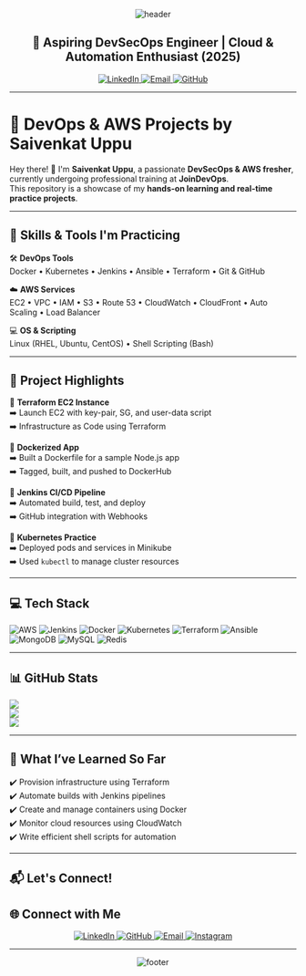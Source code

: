 <!-- Header -->
<p align="center">
  <img src="https://capsule-render.vercel.app/api?type=waving&color=FF0000&height=120&section=header&text=Hi%20👋%2C%20I'm%20Saivenkat%20Uppu!&fontSize=40&fontColor=000000" alt="header"/>
</p>

<h2 align="center">🚀 Aspiring DevSecOps Engineer | Cloud & Automation Enthusiast (2025)</h2>

<p align="center">
  <a href="https://linkedin.com/in/saivenkat-uppu" target="_blank">
    <img src="https://img.shields.io/badge/LinkedIn-%230077B5.svg?style=for-the-badge&logo=linkedin&logoColor=white" alt="LinkedIn"/>
  </a>
  <a href="mailto:saivenkatuppu10@gmail.com">
    <img src="https://img.shields.io/badge/Email-D14836.svg?style=for-the-badge&logo=gmail&logoColor=white" alt="Email"/>
  </a>
  <a href="https://github.com/saivenkatuppu" target="_blank">
    <img src="https://img.shields.io/badge/GitHub-%23121011.svg?style=for-the-badge&logo=github&logoColor=white" alt="GitHub"/>
  </a>
</p>

---

# 🌟 DevOps & AWS Projects by Saivenkat Uppu

Hey there! 👋 I'm **Saivenkat Uppu**, a passionate **DevSecOps & AWS fresher**, currently undergoing professional training at **JoinDevOps**.  
This repository is a showcase of my **hands-on learning and real-time practice projects**.

---

## 🚀 Skills & Tools I'm Practicing

🛠️ **DevOps Tools**  
Docker • Kubernetes • Jenkins • Ansible • Terraform • Git & GitHub

☁️ **AWS Services**  
EC2 • VPC • IAM • S3 • Route 53 • CloudWatch • CloudFront • Auto Scaling • Load Balancer

💻 **OS & Scripting**  
Linux (RHEL, Ubuntu, CentOS) • Shell Scripting (Bash)

---

## 📁 Project Highlights

🔹 **Terraform EC2 Instance**  
➡️ Launch EC2 with key-pair, SG, and user-data script  
➡️ Infrastructure as Code using Terraform  

🔹 **Dockerized App**  
➡️ Built a Dockerfile for a sample Node.js app  
➡️ Tagged, built, and pushed to DockerHub  

🔹 **Jenkins CI/CD Pipeline**  
➡️ Automated build, test, and deploy  
➡️ GitHub integration with Webhooks  

🔹 **Kubernetes Practice**  
➡️ Deployed pods and services in Minikube  
➡️ Used `kubectl` to manage cluster resources  

---

## 💻 Tech Stack

![AWS](https://img.shields.io/badge/AWS-%23FF9900.svg?style=for-the-badge&logo=amazon-aws&logoColor=white) 
![Jenkins](https://img.shields.io/badge/jenkins-%232C5263.svg?style=for-the-badge&logo=jenkins&logoColor=white) 
![Docker](https://img.shields.io/badge/docker-%230db7ed.svg?style=for-the-badge&logo=docker&logoColor=white) 
![Kubernetes](https://img.shields.io/badge/kubernetes-%23326ce5.svg?style=for-the-badge&logo=kubernetes&logoColor=white) 
![Terraform](https://img.shields.io/badge/terraform-%235835CC.svg?style=for-the-badge&logo=terraform&logoColor=white) 
![Ansible](https://img.shields.io/badge/ansible-%231A1918.svg?style=for-the-badge&logo=ansible&logoColor=white)  
![MongoDB](https://img.shields.io/badge/MongoDB-%234ea94b.svg?style=for-the-badge&logo=mongodb&logoColor=white) 
![MySQL](https://img.shields.io/badge/mysql-4479A1.svg?style=for-the-badge&logo=mysql&logoColor=white) 
![Redis](https://img.shields.io/badge/redis-%23DD0031.svg?style=for-the-badge&logo=redis&logoColor=white) 

---

## 📊 GitHub Stats

![](https://github-readme-stats.vercel.app/api?username=saivenkatuppu&theme=dark&hide_border=false&include_all_commits=false&count_private=false)<br/>
![](https://nirzak-streak-stats.vercel.app/?user=saivenkatuppu&theme=dark&hide_border=false)<br/>
![](https://github-readme-stats.vercel.app/api/top-langs/?username=saivenkatuppu&theme=dark&hide_border=false&include_all_commits=false&count_private=false&layout=compact)

---

## 🧠 What I’ve Learned So Far

✔️ Provision infrastructure using Terraform  
✔️ Automate builds with Jenkins pipelines  
✔️ Create and manage containers using Docker  
✔️ Monitor cloud resources using CloudWatch  
✔️ Write efficient shell scripts for automation  

---

## 📬 Let's Connect!

## 🌐 Connect with Me  

<p align="center">
  <a href="https://linkedin.com/in/saivenkat-uppu" target="_blank">
    <img src="https://img.shields.io/badge/LinkedIn-%230077B5.svg?style=for-the-badge&logo=linkedin&logoColor=white" alt="LinkedIn"/>
  </a>
  <a href="https://github.com/saivenkatuppu" target="_blank">
    <img src="https://img.shields.io/badge/GitHub-%23121011.svg?style=for-the-badge&logo=github&logoColor=white" alt="GitHub"/>
  </a>
  <a href="mailto:saivenkatuppu10@gmail.com">
    <img src="https://img.shields.io/badge/Gmail-D14836.svg?style=for-the-badge&logo=gmail&logoColor=white" alt="Email"/>
  </a>
  <a href="https://www.instagram.com/iam_the_just_creator" target="_blank">
    <img src="https://img.shields.io/badge/Instagram-%23E4405F.svg?style=for-the-badge&logo=instagram&logoColor=white" alt="Instagram"/>
  </a>
</p>

---

<!-- Footer -->
<p align="center">
  <img src="https://capsule-render.vercel.app/api?section=footer&type=waving&color=FF0000&height=100" alt="footer"/>
</p>
